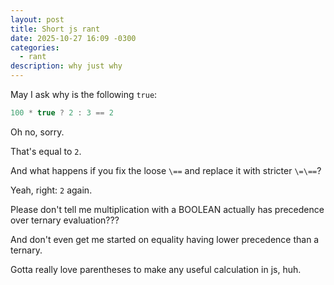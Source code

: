```yaml
---
layout: post
title: Short js rant
date: 2025-10-27 16:09 -0300
categories:
  - rant
description: why just why
---
```

May I ask why is the following `true`:

```js
100 * true ? 2 : 3 == 2
```

Oh no, sorry. 

That's equal to `2`. 

And what happens if you fix the loose `\==` and replace it with stricter `\=\==`? 

Yeah, right: `2` again.

Please don't tell me multiplication with a BOOLEAN actually has precedence over ternary evaluation??? 

And don't even get me started on equality having lower precedence than a ternary.

Gotta really love parentheses to make any useful calculation in js, huh.